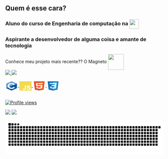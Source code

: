 <div>
 <h2>
   Quem é esse cara?
  </h2>
  
<h3>Aluno do curso de Engenharia de computação na <a href="https://unifei.edu.br/" target="_blank">
  <img align="center" height="30" width="30" src="https://unifei.edu.br/wp-content/themes/twentytwelve-child/img/cabecalho/logo-unifei-oficial.png"/>
  </a>
 </h3>
  
  <h3>
    Aspirante a desenvolvedor de alguma coisa e amante de tecnologia
 </h3>
  Conhece meu projeto mais recente?? O Magneto
  <a href="https://daniel-ferreira-lara.github.io/Site-magneto/" target="_blank">
  <img align="center" height="50" width="50" src="https://daniel-ferreira-lara.github.io/Site-magneto/img/logo-red.png"/>
  </a>
 </div>
 
 <div>
  <a href="https://github.com/Daniel-Ferreira-Lara">
  <img height="180em" src="https://github-readme-stats.vercel.app/api?username=Daniel-Ferreira-Lara&show_icons=true&theme=github_dark&include_all_commits=true&count_private=true"/>
  <img height="180em" src="https://github-readme-stats.vercel.app/api/top-langs/?username=Daniel-Ferreira-Lara&layout=compact&langs_count=7&theme=github_dark"/>
</div>
  
<div style="display: inline_block"><br>
   <img align="center" alt="C" height="30" width="40" src="https://raw.githubusercontent.com/devicons/devicon/master/icons/c/c-original.svg">
  <img align="center" alt="Js" height="30" width="40" src="https://raw.githubusercontent.com/devicons/devicon/master/icons/javascript/javascript-plain.svg">
  <img align="center" alt="HTML" height="30" width="40" src="https://raw.githubusercontent.com/devicons/devicon/master/icons/html5/html5-original.svg">
  <img align="center" alt="CSS" height="30" width="40" src="https://raw.githubusercontent.com/devicons/devicon/master/icons/css3/css3-original.svg">
</div>
  
##
 
![Profile views](https://gpvc.arturio.dev/Daniel-Ferreira-Lara)  
 
<div> 
  <a href="https://instagram.com/danielferreiralara" target="_blank"><img src="https://img.shields.io/badge/-Instagram-%23E4405F?style=for-the-badge&logo=instagram&logoColor=white" target="_blank"></a>
  <a href="https://www.linkedin.com/in/daniel-ferreira-lara-80b15821a/" target="_blank"><img src="https://img.shields.io/badge/-LinkedIn-%230077B5?style=for-the-badge&logo=linkedin&logoColor=white" target="_blank"></a> 
</div>
 
 ![Snake animation](https://github.com/Daniel-Ferreira-Lara/Daniel-Ferreira-Lara/blob/output/github-contribution-grid-snake.svg)

